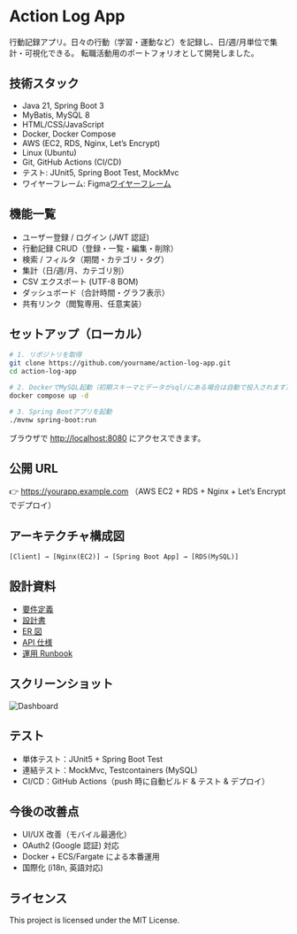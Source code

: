 # Action Log App

行動記録アプリ。日々の行動（学習・運動など）を記録し、日/週/月単位で集計・可視化できる。
転職活動用のポートフォリオとして開発しました。

## 技術スタック

- Java 21, Spring Boot 3
- MyBatis, MySQL 8
- HTML/CSS/JavaScript
- Docker, Docker Compose
- AWS (EC2, RDS, Nginx, Let’s Encrypt)
- Linux (Ubuntu)
- Git, GitHub Actions (CI/CD)
- テスト: JUnit5, Spring Boot Test, MockMvc
- ワイヤーフレーム: Figma[ワイヤーフレーム](docs/ワイヤーフレーム.pdf)

## 機能一覧

- ユーザー登録 / ログイン (JWT 認証)
- 行動記録 CRUD（登録・一覧・編集・削除）
- 検索 / フィルタ（期間・カテゴリ・タグ）
- 集計（日/週/月、カテゴリ別）
- CSV エクスポート (UTF-8 BOM)
- ダッシュボード（合計時間・グラフ表示）
- 共有リンク（閲覧専用、任意実装）

## セットアップ（ローカル）

```bash
# 1. リポジトリを取得
git clone https://github.com/yourname/action-log-app.git
cd action-log-app

# 2. DockerでMySQL起動（初期スキーマとデータがsql/にある場合は自動で投入されます）
docker compose up -d

# 3. Spring Bootアプリを起動
./mvnw spring-boot:run
```

ブラウザで [http://localhost:8080](http://localhost:8080) にアクセスできます。

## 公開 URL

👉 https://yourapp.example.com
（AWS EC2 + RDS + Nginx + Let’s Encrypt でデプロイ）

## アーキテクチャ構成図

```
[Client] → [Nginx(EC2)] → [Spring Boot App] → [RDS(MySQL)]
```

## 設計資料

- [要件定義](docs/requirements.md)
- [設計書](docs/design.md)
- [ER 図](docs/er.png)
- [API 仕様](docs/api-spec.md)
- [運用 Runbook](docs/runbook.md)

## スクリーンショット

![Dashboard](docs/images/dashboard.png)

## テスト

- 単体テスト：JUnit5 + Spring Boot Test
- 連結テスト：MockMvc, Testcontainers (MySQL)
- CI/CD：GitHub Actions（push 時に自動ビルド & テスト & デプロイ）

## 今後の改善点

- UI/UX 改善（モバイル最適化）
- OAuth2 (Google 認証) 対応
- Docker + ECS/Fargate による本番運用
- 国際化 (i18n, 英語対応)

## ライセンス

This project is licensed under the MIT License.
